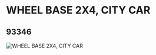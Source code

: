# WHEEL BASE 2X4, CITY CAR
## 93346
![WHEEL BASE 2X4, CITY CAR](https://lc-www-live-s.legocdn.com/media/bricks/5/2/4614717.jpg)